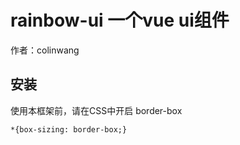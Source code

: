 # rainbow-ui 一个vue ui组件

作者：colinwang

## 安装

使用本框架前，请在CSS中开启 border-box

```
*{box-sizing: border-box;}
```